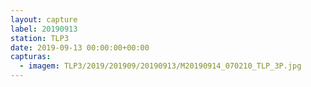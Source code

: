 ```yaml
---
layout: capture
label: 20190913
station: TLP3
date: 2019-09-13 00:00:00+00:00
capturas:
  - imagem: TLP3/2019/201909/20190913/M20190914_070210_TLP_3P.jpg
---
```

